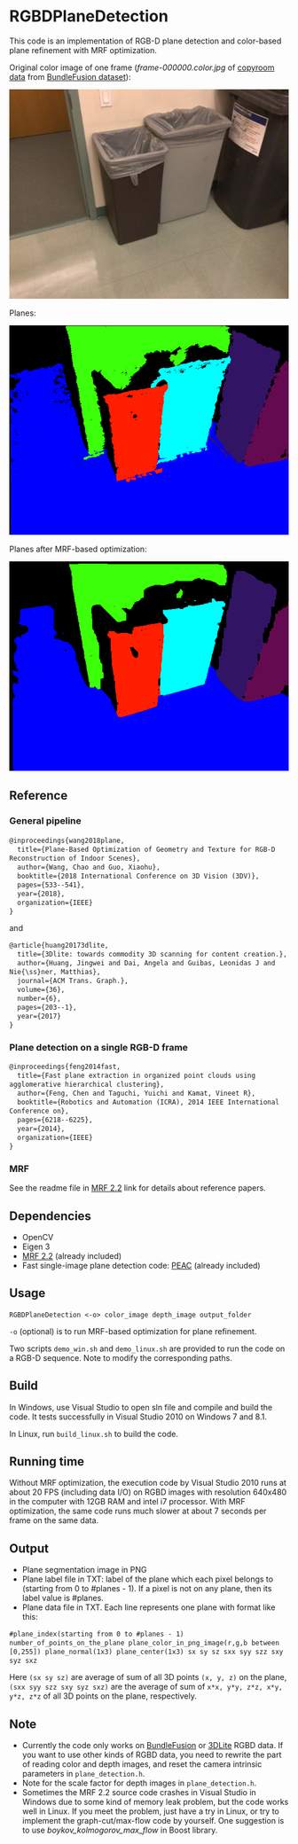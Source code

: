 # RGBDPlaneDetection
This code is an implementation of RGB-D plane detection and color-based plane refinement with MRF optimization. 

Original color image of one frame (*frame-000000.color.jpg* of [copyroom data](http://graphics.stanford.edu/projects/bundlefusion/data/copyroom/copyroom.zip) from [BundleFusion dataset](http://graphics.stanford.edu/projects/bundlefusion/)):

![](pic/frame-000000.color.jpg)

Planes:

![](pic/frame-000000-plane.png)

Planes after MRF-based optimization:

![](pic/frame-000000-plane-opt.png)


## Reference
### General pipeline
```
@inproceedings{wang2018plane,
  title={Plane-Based Optimization of Geometry and Texture for RGB-D Reconstruction of Indoor Scenes},
  author={Wang, Chao and Guo, Xiaohu},
  booktitle={2018 International Conference on 3D Vision (3DV)},
  pages={533--541},
  year={2018},
  organization={IEEE}
}
```
and
```
@article{huang20173dlite,
  title={3Dlite: towards commodity 3D scanning for content creation.},
  author={Huang, Jingwei and Dai, Angela and Guibas, Leonidas J and Nie{\ss}ner, Matthias},
  journal={ACM Trans. Graph.},
  volume={36},
  number={6},
  pages={203--1},
  year={2017}
}
```
### Plane detection on a single RGB-D frame 
```
@inproceedings{feng2014fast,
  title={Fast plane extraction in organized point clouds using agglomerative hierarchical clustering},
  author={Feng, Chen and Taguchi, Yuichi and Kamat, Vineet R},
  booktitle={Robotics and Automation (ICRA), 2014 IEEE International Conference on},
  pages={6218--6225},
  year={2014},
  organization={IEEE}
}
```
### MRF
See the readme file in [MRF 2.2](http://vision.middlebury.edu/MRF/code/) link for details about reference papers.

## Dependencies
- OpenCV
- Eigen 3
- [MRF 2.2](http://vision.middlebury.edu/MRF/code/) (already included)
- Fast single-image plane detection code: [PEAC](http://www-personal.umich.edu/~cforrest/research.html) (already included)

## Usage
```
RGBDPlaneDetection <-o> color_image depth_image output_folder
```

`-o` (optional) is to run MRF-based optimization for plane refinement.

Two scripts `demo_win.sh` and `demo_linux.sh` are provided to run the code on a RGB-D sequence. Note to modify the corresponding paths.

## Build
In Windows, use Visual Studio to open sln file and compile and build the code. It tests successfully in Visual Studio 2010 on Windows 7 and 8.1. 

In Linux, run `build_linux.sh` to build the code.


## Running time
Without MRF optimization, the execution code by Visual Studio 2010 runs at about 20 FPS (including data I/O) on RGBD images with resolution 640x480 in the computer with 12GB RAM and intel i7 processor. With MRF optimization, the same code runs much slower at about 7 seconds per frame on the same data.  

## Output
- Plane segmentation image in PNG
- Plane label file in TXT: label of the plane which each pixel belongs to (starting from 0 to #planes - 1). If a pixel is not on any plane, then its label value is #planes.
- Plane data file in TXT. Each line represents one plane with format like this:
```
#plane_index(starting from 0 to #planes - 1) number_of_points_on_the_plane plane_color_in_png_image(r,g,b between [0,255]) plane_normal(1x3) plane_center(1x3) sx sy sz sxx syy szz sxy syz sxz
```
Here `(sx sy sz)` are average of sum of all 3D points `(x, y, z)` on the plane, `(sxx syy szz sxy syz sxz)` are the average of sum of `x*x, y*y, z*z, x*y, y*z, z*z` of all 3D points on the plane, respectively.

## Note
- Currently the code only works on [BundleFusion](http://graphics.stanford.edu/projects/bundlefusion/) or [3DLite](http://graphics.stanford.edu/projects/3dlite/) RGBD data. If you want to use other kinds of RGBD data, you need to rewrite the part of reading color and depth images, and reset the camera intrinsic parameters in `plane_detection.h`.
- Note for the scale factor for depth images in `plane_detection.h`.
- Sometimes the MRF 2.2 source code crashes in Visual Studio in Windows due to some kind of memory leak problem, but the code works well in Linux. If you meet the problem, just have a try in Linux, or try to implement the graph-cut/max-flow code by yourself. One suggestion is to use *boykov_kolmogorov_max_flow* in Boost library. 
